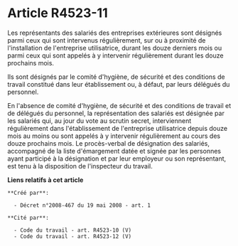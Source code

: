 # Article R4523-11

Les représentants des salariés des entreprises extérieures sont désignés parmi ceux qui sont intervenus régulièrement, sur ou
à proximité de l'installation de l'entreprise utilisatrice, durant les douze derniers mois ou parmi ceux qui sont appelés à y
intervenir régulièrement durant les douze prochains mois. 

Ils sont désignés par le comité d'hygiène, de sécurité et des conditions de travail constitué dans leur établissement ou, à
défaut, par leurs délégués du personnel. 

En l'absence de comité d'hygiène, de sécurité et des conditions de travail et de délégués du personnel, la représentation des
salariés est désignée par les salariés qui, au jour du vote au scrutin secret, interviennent régulièrement dans
l'établissement de l'entreprise utilisatrice depuis douze mois au moins ou sont appelés à y intervenir régulièrement au cours
des douze prochains mois. Le procès-verbal de désignation des salariés, accompagné de la liste d'émargement datée et signée
par les personnes ayant participé à la désignation et par leur employeur ou son représentant, est tenu à la disposition de
l'inspecteur du travail.

**Liens relatifs à cet article**

	**Créé par**:

	  - Décret n°2008-467 du 19 mai 2008 - art. 1

	**Cité par**:

	  - Code du travail - art. R4523-10 (V)
	  - Code du travail - art. R4523-12 (V)
